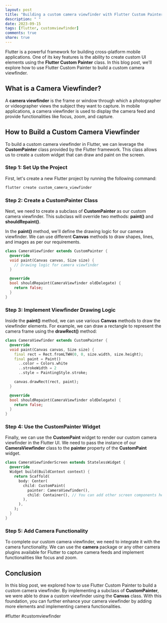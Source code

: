 ```yaml
---
layout: post
title: "Building a custom camera viewfinder with Flutter Custom Painter"
description: " "
date: 2023-09-15
tags: [flutter, customviewfinder]
comments: true
share: true
---
```


Flutter is a powerful framework for building cross-platform mobile applications. One of its key features is the ability to create custom UI elements using the **Flutter Custom Painter** class. In this blog post, we'll explore how to use Flutter Custom Painter to build a custom camera viewfinder.

## What is a Camera Viewfinder?
A **camera viewfinder** is the frame or window through which a photographer or videographer views the subject they want to capture. In mobile applications, a camera viewfinder is used to display the camera feed and provide functionalities like focus, zoom, and capture.

## How to Build a Custom Camera Viewfinder
To build a custom camera viewfinder in Flutter, we can leverage the **CustomPainter** class provided by the Flutter framework. This class allows us to create a custom widget that can draw and paint on the screen.

### Step 1: Set Up the Project
First, let's create a new Flutter project by running the following command:

```dart
flutter create custom_camera_viewfinder
```

### Step 2: Create a CustomPainter Class
Next, we need to create a subclass of **CustomPainter** as our custom camera viewfinder. This subclass will override two methods: **paint()** and **shouldRepaint()**.

In the **paint()** method, we'll define the drawing logic for our camera viewfinder. We can use different **Canvas** methods to draw shapes, lines, and images as per our requirements.

```dart
class CameraViewfinder extends CustomPainter {
  @override
  void paint(Canvas canvas, Size size) {
    // Drawing logic for camera viewfinder
  }

  @override
  bool shouldRepaint(CameraViewfinder oldDelegate) {
    return false;
  }
}
```

### Step 3: Implement Viewfinder Drawing Logic
Inside the **paint()** method, we can use various **Canvas** methods to draw the viewfinder elements. For example, we can draw a rectangle to represent the camera frame using the **drawRect()** method:

```dart
class CameraViewfinder extends CustomPainter {
  @override
  void paint(Canvas canvas, Size size) {
    final rect = Rect.fromLTWH(0, 0, size.width, size.height);
    final paint = Paint()
      ..color = Colors.white
      ..strokeWidth = 2
      ..style = PaintingStyle.stroke;

    canvas.drawRect(rect, paint);
  }

  @override
  bool shouldRepaint(CameraViewfinder oldDelegate) {
    return false;
  }
}
```

### Step 4: Use the CustomPainter Widget
Finally, we can use the **CustomPaint** widget to render our custom camera viewfinder in the Flutter UI. We need to pass the instance of our **CameraViewfinder** class to the **painter** property of the **CustomPaint** widget.

```dart
class CameraViewfinderScreen extends StatelessWidget {
  @override
  Widget build(BuildContext context) {
    return Scaffold(
      body: Center(
        child: CustomPaint(
          painter: CameraViewfinder(),
          child: Container(), // You can add other screen components here
        ),
      ),
    );
  }
}
```

### Step 5: Add Camera Functionality
To complete our custom camera viewfinder, we need to integrate it with the camera functionality. We can use the **camera** package or any other camera plugins available for Flutter to capture camera feeds and implement functionalities like focus and zoom.

## Conclusion
In this blog post, we explored how to use Flutter Custom Painter to build a custom camera viewfinder. By implementing a subclass of **CustomPainter**, we were able to draw a custom viewfinder using the **Canvas** class. With this foundation, you can further enhance your camera viewfinder by adding more elements and implementing camera functionalities.

#flutter #customviewfinder